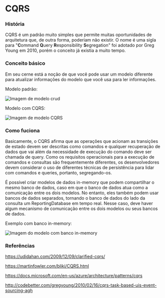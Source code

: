 # CQRS

### História

CQRS é um padrão muito simples que permite muitas oportunidades de arquitetura que, de outra forma, poderiam não existir. O nome é uma sigla para "**C**ommand **Q**uery **R**esponsibility **S**egregation" foi adotado por Greg Young em 2010, porém o conceito já existia a muito tempo.


### Conceito básico

Em seu cerne está a noção de que você pode usar um modelo diferente para atualizar informações do modelo que você usa para ler informações.

Modelo padrão:

![Imagem de modelo crud](https://martinfowler.com/bliki/images/cqrs/single-model.png)

Modelo com CQRS:

![Imagem de modelo CQRS](https://martinfowler.com/bliki/images/cqrs/cqrs.png)


### Como fuciona

Basicamente, o CQRS afirma que as operações que acionam as transições de estado devem ser descritas como comandos e qualquer recuperação de dados que vai além da necessidade de execução do comando deve ser chamada de query. Como os requisitos operacionais para a execução de comandos e consultas são frequentemente diferentes, os desenvolvedores devem considerar o uso de diferentes técnicas de persistência para lidar com comandos e queries, portanto, segregando-os.

É possível criar modelos de dados in-memory que podem compartilhar o mesmo banco de dados, caso em que o banco de dados atua como a comunicação entre os dois modelos. No entanto, eles também podem usar bancos de dados separados, tornando o banco de dados do lado da consulta um ReportingDatabase em tempo real. Nesse caso, deve haver algum mecanismo de comunicação entre os dois modelos ou seus bancos de dados.

Exemplo com banco in-memory:

![Imagem do modelo com banco in-memory](https://www.eduardopires.net.br/wp-content/uploads/2016/07/CQRS_FluxoSimples.jpg)



### Referências

https://udidahan.com/2009/12/09/clarified-cqrs/

https://martinfowler.com/bliki/CQRS.html

https://docs.microsoft.com/en-us/azure/architecture/patterns/cqrs

http://codebetter.com/gregyoung/2010/02/16/cqrs-task-based-uis-event-sourcing-agh
